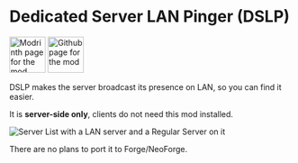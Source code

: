 # Dedicated Server LAN Pinger (DSLP)

<a href="https://modrinth.com/mod/dslp"><img alt="Modrinth page for the mod" height="64" src="https://cdn.jsdelivr.net/npm/@intergrav/devins-badges@3.1.2/assets/cozy/available/modrinth_vector.svg"></a>
<a href="https://github.com/0x000006/dslp"><img alt="Github page for the mod" height="64" src="https://cdn.jsdelivr.net/npm/@intergrav/devins-badges@3.1.2/assets/cozy/available/github_vector.svg"></a>

DSLP makes the server broadcast its presence on LAN, so you can find it easier.

It is **server-side only**, clients do not need this mod installed.

![Server List with a LAN server and a Regular Server on it](https://github.com/0x000006/dslp/blob/master/screenshots/1.png)

There are no plans to port it to Forge/NeoForge.
